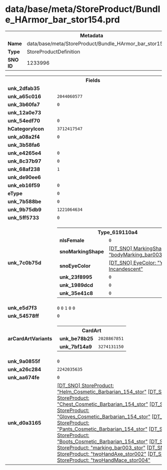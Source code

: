 <h1>data/base/meta/StoreProduct/Bundle_HArmor_bar_stor154.prd</h1><table><tr><th colspan="100%">Metadata</th></tr><tr><td><b>Name</b></td><td>data/base/meta/StoreProduct/Bundle_HArmor_bar_stor154.prd</td></tr><tr><td><b>Type</b></td><td>StoreProductDefinition</td></tr><tr><td><b>SNO ID</b></td><td>1233996</td></tr></table>

<table><tr><th colspan="100%">Fields</th></tr><tr><td><b>unk_2dfab35</b></td><td></td></tr><tr><td><b>unk_a65c016</b></td><td><code>2044060577</code></td></tr><tr><td><b>unk_3b60fa7</b></td><td><code>0</code></td></tr><tr><td><b>unk_12a0e73</b></td><td></td></tr><tr><td><b>unk_54edf70</b></td><td><code>0</code></td></tr><tr><td><b>hCategoryIcon</b></td><td><code>3712417547</code></td></tr><tr><td><b>unk_a08a2f4</b></td><td><code>0</code></td></tr><tr><td><b>unk_3b58fa6</b></td><td></td></tr><tr><td><b>unk_e4265e4</b></td><td><code>0</code></td></tr><tr><td><b>unk_8c37b97</b></td><td><code>0</code></td></tr><tr><td><b>unk_68af238</b></td><td><code>1</code></td></tr><tr><td><b>unk_de90ee6</b></td><td></td></tr><tr><td><b>unk_eb16f59</b></td><td><code>0</code></td></tr><tr><td><b>eType</b></td><td><code>0</code></td></tr><tr><td><b>unk_7b588be</b></td><td><code>0</code></td></tr><tr><td><b>unk_9b75db9</b></td><td><code>1221064634</code></td></tr><tr><td><b>unk_5ff5733</b></td><td><code>0</code></td></tr><tr><td><b>unk_7c0b75d</b></td><td><table><tr><th colspan="100%">Type_619110a4</th></tr><tr><td><b>nIsFemale</b></td><td><code>0</code></td></tr><tr><td><b>snoMarkingShape</b></td><td><a href="..\MarkingShape\bodyMarking_bar003_stor.msh">[DT_SNO] MarkingShape: "bodyMarking_bar003_stor"</a></td></tr><tr><td><b>snoEyeColor</b></td><td><a href="..\EyeColor\Yellow Incandescent.eye">[DT_SNO] EyeColor: "Yellow Incandescent"</a></td></tr><tr><td><b>unk_23f8995</b></td><td><code>0</code></td></tr><tr><td><b>unk_1989dcd</b></td><td><code>0</code></td></tr><tr><td><b>unk_35e41c8</b></td><td><code>0</code></td></tr></table>

</td></tr><tr><td><b>unk_e5d7f3</b></td><td><code>0</code>
<code>0</code>
<code>1</code>
<code>0</code>
<code>0</code>
</td></tr><tr><td><b>unk_54578ff</b></td><td><code>0</code></td></tr><tr><td><b>arCardArtVariants</b></td><td><table><tr><th colspan="100%">CardArt</th></tr><tr><td><b>unk_be78b25</b></td><td><code>2028867851</code></td></tr><tr><td><b>unk_7bf14a9</b></td><td><code>3274131150</code></td></tr></table>


</td></tr><tr><td><b>unk_9a0855f</b></td><td><code>0</code></td></tr><tr><td><b>unk_a26c284</b></td><td><code>2242035635</code></td></tr><tr><td><b>unk_aa674fe</b></td><td><code>0</code></td></tr><tr><td><b>unk_d0a3165</b></td><td><a href="Helm_Cosmetic_Barbarian_154_stor.prd">[DT_SNO] StoreProduct: "Helm_Cosmetic_Barbarian_154_stor"</a>
<a href="Chest_Cosmetic_Barbarian_154_stor.prd">[DT_SNO] StoreProduct: "Chest_Cosmetic_Barbarian_154_stor"</a>
<a href="Gloves_Cosmetic_Barbarian_154_stor.prd">[DT_SNO] StoreProduct: "Gloves_Cosmetic_Barbarian_154_stor"</a>
<a href="Pants_Cosmetic_Barbarian_154_stor.prd">[DT_SNO] StoreProduct: "Pants_Cosmetic_Barbarian_154_stor"</a>
<a href="Boots_Cosmetic_Barbarian_154_stor.prd">[DT_SNO] StoreProduct: "Boots_Cosmetic_Barbarian_154_stor"</a>
<a href="marking_bar003_stor.prd">[DT_SNO] StoreProduct: "marking_bar003_stor"</a>
<a href="twoHandAxe_stor002.prd">[DT_SNO] StoreProduct: "twoHandAxe_stor002"</a>
<a href="twoHandMace_stor004.prd">[DT_SNO] StoreProduct: "twoHandMace_stor004"</a>
</td></tr></table>

